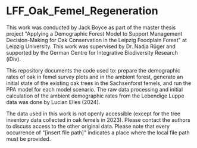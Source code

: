 # LFF_Oak_Femel_Regeneration

This work was conducted by Jack Boyce as part of the master thesis project "Applying a Demographic Forest Model to Support Management Decision-Making for Oak Conservation in the Leipzig Foodplain Forest" at Leipzig University. This work was supervised by Dr. Nadja Rüger
and supported by the German Centre for Integrative Biodiversity Research (iDiv).

This repository documents the code used to: prepare the demographic rates of oak in femel survey plots and in the ambient forest, generate an initial state of the existing oak trees in the Sachsenforst femels, and run the PPA model for each model scenario. The raw data processing and initial calculation of the ambient demographic rates from the Lebendige Luppe data was done by Lucian Elles (2024).

The data used in this work is not openly accessible (except for the tree inventory data collected in oak femels in 2023). Please contact the authors to discuss access to the other original data. Please note that every occurrence of "[insert file path]" indicates a place where the local file path must be provided.
